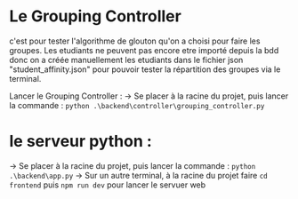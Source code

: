 # Le Grouping Controller 
c'est pour tester l'algorithme de glouton qu'on a choisi pour faire les groupes. 
Les etudiants ne peuvent pas encore etre importé depuis la bdd donc on a créée manuellement les etudiants dans le fichier json "student_affinity.json" pour pouvoir tester la répartition des groupes via le terminal.  

Lancer le Grouping Controller : 
-> Se placer à la racine du projet, puis lancer la commande : `python .\backend\controller\grouping_controller.py`



# le serveur python : 

-> Se placer à la racine du projet, puis lancer la commande : `python .\backend\app.py`
-> Sur un autre terminal, à la racine du projet faire `cd frontend` puis `npm run dev` pour lancer le servuer web 
